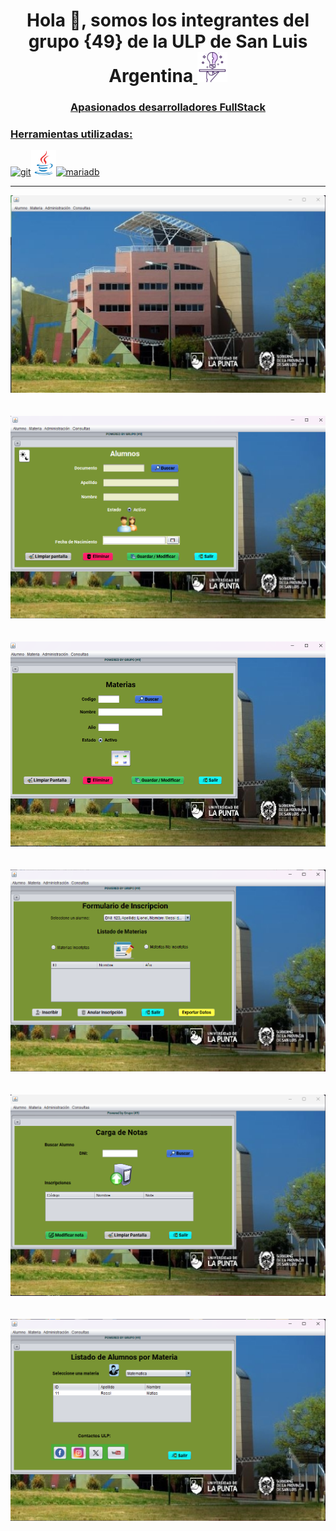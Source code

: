 <h1 align="center">Hola 👋, somos los integrantes del grupo {49} de la ULP de San Luis Argentina<a href="https://github.com/GonzaloDelCastello/universidadgrupo49/README.md" >
<img aling="center" src="idea.png" whidt="250" style="max-width: 100%;" /></h1>


<h3 align="center">Apasionados desarrolladores FullStack</h3>
<h3 align="left">Herramientas utilizadas:</h3>

<p align="left"> 

<a href="https://git-scm.com/" target="_blank" rel="noreferrer"><img src="https://www.vectorlogo.zone/logos/git-scm/git-scm-icon.svg" alt="git" width="40" height="40"/></a><a href="https://www.java.com" target="_blank" rel="noreferrer"><img src="https://raw.githubusercontent.com/devicons/devicon/master/icons/java/java-original.svg" alt="java" width="40" height="40"/></a><a href="https://mariadb.org/" target="_blank" rel="noreferrer"><img src="https://www.vectorlogo.zone/logos/mariadb/mariadb-icon.svg" alt="mariadb" width="40" height="40"/></a>
</p>


<hr>
<div aling="center">
<a href="https://github.com/GonzaloDelCastello/universidadgrupo49/README.md" >
<img aling="center" src="pantalla_inicio.png" whidt="250" style="max-width: 100%;" />
<br><br><br>
<a href="https://github.com/GonzaloDelCastello/universidadgrupo49/README.md" >
<img aling="center" src="pantalla_1.png" whidt="250" style="max-width: 100%;" />
<br><br><br>
<a href="https://github.com/GonzaloDelCastello/universidadgrupo49/README.md" >
<img aling="center" src="pantalla_2.png" whidt="250" style="max-width: 100%;" />
<br><br><br>
<a href="https://github.com/GonzaloDelCastello/universidadgrupo49/README.md" >
<img aling="center" src="pantalla_3.png" whidt="250" style="max-width: 100%;" />
<br><br><br>
<a href="https://github.com/GonzaloDelCastello/universidadgrupo49/README.md" >
<img aling="center" src="pantalla_4.png" whidt="250" style="max-width: 100%;" />
<br><br><br>
<a href="https://github.com/GonzaloDelCastello/universidadgrupo49/README.md" >
<img aling="center" src="pantalla_5.png" whidt="250" style="max-width: 100%;" />
<br><br><br>  
</div>
